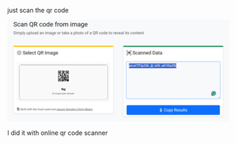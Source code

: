 just scan the qr code

![1746266633368](image/README/1746266633368.png)

I did it with online qr code scanner
